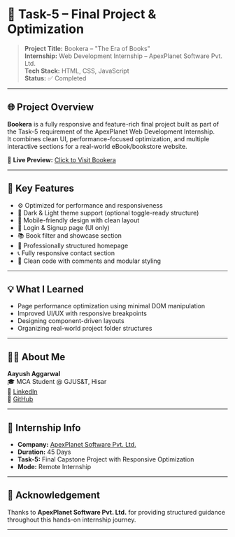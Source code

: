 # 📘 Task-5 – Final Project & Optimization  
> **Project Title:** Bookera – "The Era of Books"  
> **Internship:** Web Development Internship – ApexPlanet Software Pvt. Ltd.  
> **Tech Stack:** HTML, CSS, JavaScript  
> **Status:** ✅ Completed  

---

## 🌐 Project Overview

**Bookera** is a fully responsive and feature-rich final project built as part of the Task-5 requirement of the ApexPlanet Web Development Internship.  
It combines clean UI, performance-focused optimization, and multiple interactive sections for a real-world eBook/bookstore website.

🔗 **Live Preview:** [Click to Visit Bookera](https://aayushaggarwal06.github.io/web-development-internship-apexplanet/Task-5/)

---

## 🚀 Key Features

- ⚙️ Optimized for performance and responsiveness  
- 🌙 Dark & Light theme support (optional toggle-ready structure)  
- 📱 Mobile-friendly design with clean layout  
- 🔐 Login & Signup page (UI only)  
- 📚 Book filter and showcase section  
- 💼 Professionally structured homepage  
- 📞 Fully responsive contact section  
- 🧼 Clean code with comments and modular styling

---

## 💡 What I Learned

- Page performance optimization using minimal DOM manipulation
- Improved UI/UX with responsive breakpoints
- Designing component-driven layouts
- Organizing real-world project folder structures

---

## 🙋‍♂️ About Me

**Aayush Aggarwal**  
🎓 MCA Student @ GJUS&T, Hisar  
🔗 [LinkedIn](https://www.linkedin.com/in/aayushaggarwal06)  
📂 [GitHub](https://github.com/AayushAggarwal06)

---

## 🏁 Internship Info

- **Company:** [ApexPlanet Software Pvt. Ltd.](https://apexplanet.in/)  
- **Duration:** 45 Days  
- **Task-5:** Final Capstone Project with Responsive Optimization  
- **Mode:** Remote Internship

---

## 🌟 Acknowledgement

Thanks to **ApexPlanet Software Pvt. Ltd.** for providing structured guidance throughout this hands-on internship journey.

---


